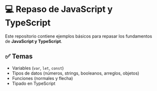 # 💻 Repaso de JavaScript y TypeScript

Este repositorio contiene ejemplos básicos para repasar los fundamentos de **JavaScript y TypeScript**.

## ✅ Temas

- Variables (`var`, `let`, `const`)
- Tipos de datos (números, strings, booleanos, arreglos, objetos)
- Funciones (normales y flecha)
- Tipado en TypeScript
